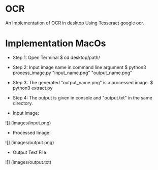 # OCR
An Implementation of OCR in desktop Using Tesseract google ocr.

# Implementation MacOs

* Step 1: Open Terminal $ cd desktop/path/ 
* Step 2: Input image name in command line argument $ python3 process_image.py "input_name.png" "output_name.png" 
* Step 3: The generated "output_name.png" is a processed image. $ python3 extract.py 
* Step 4: The output is given in console and "output.txt" in the same directory. 

* Input Image: 

![] (images/input.png)

* Processed Image: 

![] (images/output.png)

* Output Text File

![] (images/output.txt)

